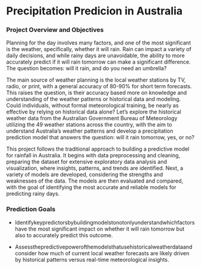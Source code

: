 # Precipitation Predicion in Australia

### Project Overview and Objectives <br>

Planning for the day involves many factors, and one of the most significant is the weather, specifically, whether it will rain. Rain can impact a variety of daily decisions, and while rainy days are unavoidable, the ability to more accurately predict if it will rain tomorrow can make a significant difference. The question becomes: will it rain, and do you need an umbrella? <br>

The main source of weather planning is the local weather stations by TV, radio, or print, with a general accuracy of 80-90% for short term forecasts. This raises the question, is their accuracy based more on knowledge and understanding of the weather patterns or historical data and modeling. Could individuals, without formal meteorological training, be nearly as effective by relying on historical data alone? Let’s explore the historical weather data from the Australian Government Bureau of Meteorology utilizing the 49 weather stations across the country, with the aim to understand Australia’s weather patterns and develop a precipitation prediction model that answers the question: will it rain tomorrow, yes, or no? <br>

This project follows the traditional approach to building a predictive model for rainfall in Australia. It begins with data preprocessing and cleaning, preparing the dataset for extensive exploratory data analysis and visualization, where insights, patterns, and trends are identified. Next, a variety of models are developed, considering the strengths and weaknesses of the data. The models are then evaluated and compared, with the goal of identifying the most accurate and reliable models for predicting rainy days. <br>

### Prediction Goals <br>

- Identifykeypredictorsbybuildingmodelstonotonlyunderstandwhichfactors have the most significant impact on whether it will rain tomorrow but also to accurately predict this outcome.
  
- Assessthepredictivepowerofthemodelsthatusehistoricalweatherdataand consider how much of current local weather forecasts are likely driven by historical patterns versus real-time meteorological insights.
